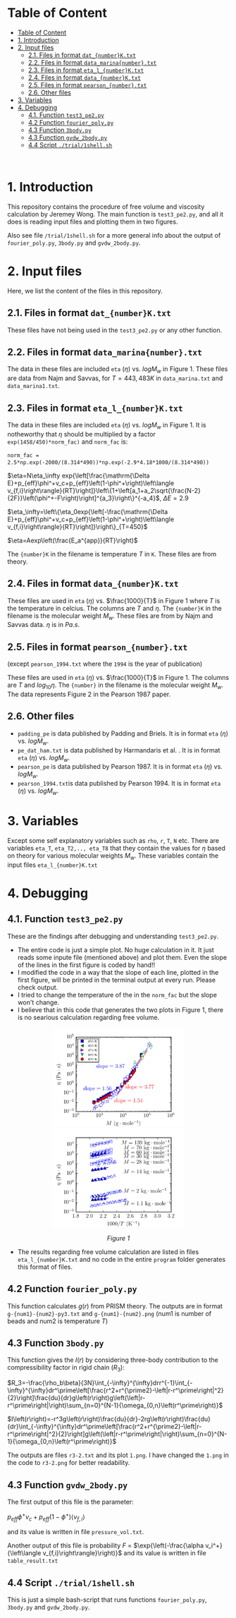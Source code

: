 # Table of Content
- [Table of Content](#table-of-content)
- [1. Introduction](#1-introduction)
- [2. Input files](#2-input-files)
  - [2.1. Files in format `dat_{number}K.txt`](#21-files-in-format-dat_numberktxt)
  - [2.2. Files in format `data_marina{number}.txt`](#22-files-in-format-data_marinanumbertxt)
  - [2.3. Files in format `eta_l_{number}K.txt`](#23-files-in-format-eta_l_numberktxt)
  - [2.4. Files in format `data_{number}K.txt`](#24-files-in-format-data_numberktxt)
  - [2.5. Files in format `pearson_{number}.txt`](#25-files-in-format-pearson_numbertxt)
  - [2.6. Other files](#26-other-files)
- [3. Variables](#3-variables)
- [4. Debugging](#4-debugging)
  - [4.1. Function `test3_pe2.py`](#41-function-test3_pe2py)
  - [4.2 Function `fourier_poly.py`](#42-function-fourier_polypy)
  - [4.3 Function `3body.py`](#43-function-3bodypy)
  - [4.3 Function `gvdw_2body.py`](#43-function-gvdw_2bodypy)
  - [4.4 Script `./trial/1shell.sh`](#44-script-trial1shellsh)

<br />

# 1. Introduction

This repository contains the procedure of free volume and viscosity calculation by Jeremey Wong.
The main function is `test3_pe2.py`, and all it does is reading input files and plotting them in two figures.

Also see file `/trial/1shell.sh` for a more general info about the output of `fourier_poly.py`, `3body.py` and `gvdw_2body.py`.


# 2. Input files

Here, we list the content of the files in this repository.


## 2.1. Files in format `dat_{number}K.txt`
These files have not being used in the `test3_pe2.py` or any other function.


## 2.2. Files in format `data_marina{number}.txt`

The data in these files are included `eta` ($\eta$) vs. $logM_w$ in Figure 1. These files are data from Najm and Savvas, for $T = 443, 483K$ in `data_marina.txt` and `data_marina1.txt`. 


## 2.3. Files in format `eta_l_{number}K.txt`

The data in these files are included `eta` ($\eta$) vs. $logM_w$ in Figure 1. It is notheworthy that $\eta$ should be multiplied by a factor `exp(1458/450)*norm_fac)` and `norm_fac` is:
    
    norm_fac = 2.5*np.exp(-2000/(8.314*490))*np.exp(-2.9*4.18*1000/(8.314*490))
$\eta=N\eta_\infty exp{\left[\frac{\mathrm{\Delta E}+p_{eff}\phi^+v_c+p_{eff}\left(1-\phi^+\right)\left\langle v_{f,i}\right\rangle}{RT}\right]}\left\{1+\left[a_1+a_2\sqrt{\frac{N-2}{2F}}\left(\phi^+-F\right)\right]^{a_3}\right\}^{-a_4}$, $\Delta E = 2.9$


$\eta_\infty=\left\{\eta_0exp{\left[-\frac{\mathrm{\Delta E}+p_{eff}\phi^+v_c+p_{eff}\left(1-\phi^+\right)\left\langle v_{f,i}\right\rangle}{RT}\right]}\right\}_{T=450}$

$\eta=Aexp\left(\frac{E_a^{app}}{RT}\right)$

The `{number}K` in the filename is temperature $T$ in `K`.
These files are from theory.


## 2.4. Files in format `data_{number}K.txt`

These files are used in `eta` ($\eta$) vs. $\frac{1000}{T}$ in Figure 1 where $T$ is the temperature in celcius. The columns are $T$ and $\eta$. The `{number}K` in the filename is the molecular weight $M_w$.
These files are from by Najm and Savvas data. $\eta$ is in $Pa.s$.


## 2.5. Files in format `pearson_{number}.txt`
(except `pearson_1994.txt` where the `1994` is the year of publication)

These files are used in `eta` ($\eta$) vs. $\frac{1000}{T}$ in Figure 1. The columns are $T$ and $log_{10}\eta$. The `{number}` in the filename is the molecular weight $M_w$. The data represents Figure 2 in the Pearson 1987 paper.


## 2.6. Other files

- `padding_pe` is data published by Padding and Briels. It is in format `eta` ($\eta$) vs. $logM_w$.
- `pe_dat_ham.txt` is data published by Harmandaris et al. . It is in format `eta` ($\eta$) vs. $logM_w$.
- `pearson_pe` is data published by Pearson 1987. It is in format `eta` ($\eta$) vs. $logM_w$.
- `pearson_1994.txt`is data published by Pearson 1994. It is in format `eta` ($\eta$) vs. $logM_w$.


# 3. Variables
Except some self explanatory variables such as `rho`, `r`, `T`, `N` etc. There are variables `eta_T`, `eta_T2,.., eta_T8` that they contain the values for $\eta$ based on theory for various molecular weights $M_w$.
These variables contain the input files `eta_l_{number}K.txt`


# 4. Debugging


## 4.1. Function `test3_pe2.py`
These are the findings after debugging and understanding `test3_pe2.py`. 
- The entire code is just a simple plot. No huge calculation in it. It just reads some inpute file (mentioned above) and plot them. Even the slope of the lines in the first figure is coded by hand!!
- I modified the code in a way that the slope of each line, plotted in the first figure, will be printed in the terminal output at every run. Please check output.
- I tried to change the temperature of the in the `norm_fac` but the slope won't change.
- I believe that in this code that generates the two plots in Figure 1, there is no searious calculation regarding free volume.

 
<center> 
<p>
  <img src="./test3_pe.png" width="300"> <img src="./test31.png" width="300">
    
  <em> Figure 1 </em>
</p>
</center>


- The results regarding free volume calculation are listed in files `eta_l_{number}K.txt` and no code in the entire `program` folder generates this format of files.


## 4.2 Function `fourier_poly.py`

This function calculates $g(r)$ from PRISM theory. The outputs are in format `g-{num1}-{num2}-py3.txt` and `g-{num1}-{num2}.png` (num1 is number of beads and num2 is temperature $T$)

## 4.3 Function `3body.py`

This function gives the $I(r)$ by considering three-body contribution to the compressibility factor in rigid chain ($R_3$):

$R_3=-\frac{\rho_b\beta}{3N}\int_{-\infty}^{\infty}drr^{-1}\int_{-\infty}^{\infty}dr^\prime\left[\frac{r^2+r^{\prime2}-\left|r-r^\prime\right|^2}{2}\right]\frac{du}{dr}g\left(r\right)g\left(\left|r-r^\prime\right|\right)\sum_{n=0}^{N-1}{\omega_{0,n}\left(r^\prime\right)}$

$I\left(r\right)=-r^3g\left(r\right)\frac{du}{dr}-2rg\left(r\right)\frac{du}{dr}\int_{-\infty}^{\infty}dr^\prime\left[\frac{r^2+r^{\prime2}-\left|r-r^\prime\right|^2}{2}\right]g\left(\left|r-r^\prime\right|\right)\sum_{n=0}^{N-1}{\omega_{0,n}\left(r^\prime\right)}$


The outputs are files `r3-2.txt` and its plot `1.png`. I have changed the `1.png` in the code to `r3-2.png` for better readability.

## 4.3 Function `gvdw_2body.py`

The first output of this file is the parameter:

$p_{eff}\phi^+v_c+p_{eff}\left(1-\phi^+\right)\left\langle v_{f,i}\right\rangle$

and its value is written in file `pressure_vol.txt`.

Another output of this file is probability $F$ = $\exp{\left(-\frac{\alpha v_i^+}{\left\langle v_{f,i}\right\rangle}\right)}$ and its value is written in file `table_result.txt`

## 4.4 Script `./trial/1shell.sh`
This is just a simple bash-script that runs functions `fourier_poly.py`, `3body.py` and `gvdw_2body.py`. 